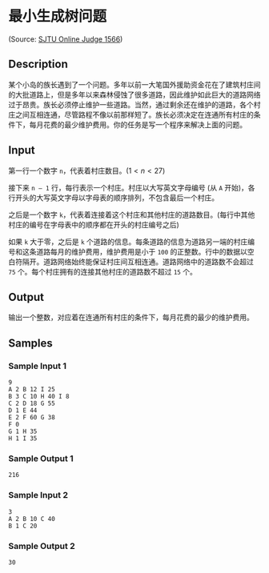 # 最小生成树问题

(Source: [SJTU Online Judge 1566](https://acm.sjtu.edu.cn/OnlineJudge/problem/1566))

## Description
某个小岛的族长遇到了一个问题。多年以前一大笔国外援助资金花在了建筑村庄间的大批道路上，但是多年以来森林侵蚀了很多道路，因此维护如此巨大的道路网络过于昂贵。族长必须停止维护一些道路。当然，通过剩余还在维护的道路，各个村庄之间互相连通，尽管路程不像以前那样短了。族长必须决定在连通所有村庄的条件下，每月花费的最少维护费用。你的任务是写一个程序来解决上面的问题。

## Input
第一行一个数字 `n`，代表着村庄数目。($1 < n < 27$)

接下来 `n — 1` 行，每行表示一个村庄。村庄以大写英文字母编号 (从 `A` 开始)，各行开头的大写英文字母以字母表的顺序排列，不包含最后一个村庄。

之后是一个数字 `k`，代表着连接着这个村庄和其他村庄的道路数目。(每行中其他村庄的编号在字母表中的顺序都在开头的村庄编号之后)

如果 `k` 大于零，之后是 `k` 个道路的信息。每条道路的信息为道路另一端的村庄编号和这条道路每月的维护费用，维护费用是小于 `100` 的正整数。行中的数据以空白符隔开。道路网络始终能保证村庄间互相连通。道路网络中的道路数不会超过 `75` 个。每个村庄拥有的连接其他村庄的道路数不超过 `15` 个。

## Output
输出一个整数，对应着在连通所有村庄的条件下，每月花费的最少的维护费用。

## Samples
### Sample Input 1
```
9
A 2 B 12 I 25
B 3 C 10 H 40 I 8
C 2 D 18 G 55
D 1 E 44
E 2 F 60 G 38
F 0
G 1 H 35
H 1 I 35
```

### Sample Output 1
```
216
```

### Sample Input 2
```
3
A 2 B 10 C 40
B 1 C 20
```

### Sample Output 2
```
30
```